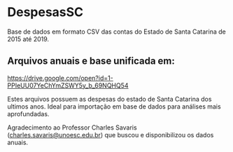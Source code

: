 # DespesasSC
Base de dados em formato CSV das contas do Estado de Santa Catarina de 2015 até 2019.

## Arquivos anuais e base unificada em:
https://drive.google.com/open?id=1-PPIeUU07YeChYmZSWY5y_b_69NQHQ54

Estes arquivos possuem as despesas do estado de Santa Catarina dos ultimos anos. Ideal para importação em base de dados para análises mais aprofundadas.

Agradecimento ao Professor Charles Savaris (charles.savaris@unoesc.edu.br) que buscou e disponibilizou os dados anuais.
